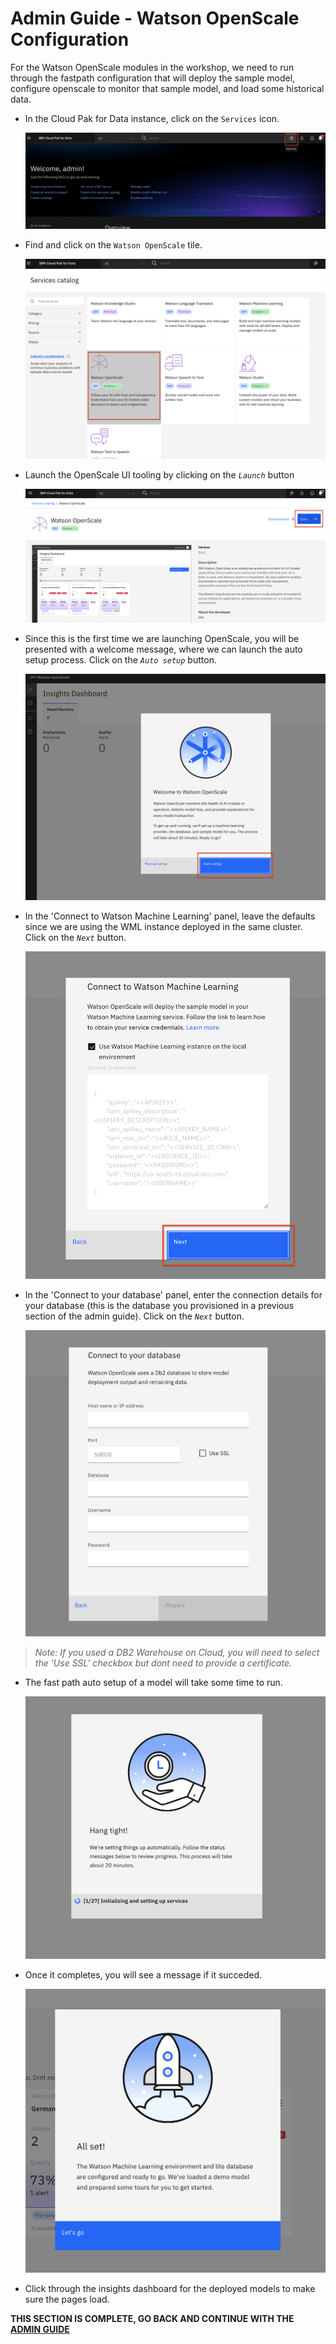 # Admin Guide - Watson OpenScale Configuration

For the Watson OpenScale modules in the workshop, we need to run through the fastpath configuration that will deploy the sample model, configure openscale to monitor that sample model, and load some historical data.

* In the Cloud Pak for Data instance, click on the `Services` icon.

  ![Service](../workshop/images/openscale/services.png)

* Find and click on the `Watson OpenScale` tile.

  ![Openscale Tile](../workshop/images/openscale/services-wos-tile.png)

* Launch the OpenScale UI tooling by clicking on the *`Launch`* button

  ![Openscale Launch](../workshop/images/openscale/services-wos-launch.png)

* Since this is the first time we are launching OpenScale, you will be presented with a welcome message, where we can launch the auto setup process. Click on the *`Auto setup`* button.

  ![Openscale Auto Setup Launch](../workshop/images/openscale/openscale-autosetup-start.png)

* In the 'Connect to Watson Machine Learning' panel, leave the defaults since we are using the WML instance deployed in the same cluster. Click on the *`Next`* button.

  ![Openscale Auto Setup WML](../workshop/images/openscale/openscale-autosetup-wml.png)

* In the 'Connect to your database' panel, enter the connection details for your database (this is the database you provisioned in a previous section of the admin guide). Click on the *`Next`* button.

  ![Openscale Auto Setup DB](../workshop/images/openscale/openscale-autosetup-db.png)

>*Note: If you used a DB2 Warehouse on Cloud, you will need to select the 'Use SSL' checkbox but dont need to provide a certificate.*

* The fast path auto setup of a model will take some time to run.

  ![Openscale Auto Setup Running](../workshop/images/openscale/openscale-autosetup-running.png)

* Once it completes, you will see a message if it succeded.

  ![Openscale Auto Setup Completed](../workshop/images/openscale/openscale-autosetup-complete.png)

* Click through the insights dashboard for the deployed models to make sure the pages load.

__THIS SECTION IS COMPLETE, GO BACK AND CONTINUE WITH THE [ADMIN GUIDE](./README.md)__
